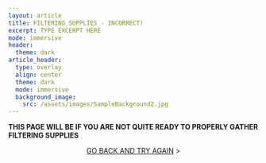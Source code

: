 ```yaml
---
layout: article
title: FILTERING SUPPLIES - INCORRECT!
excerpt: TYPE EXCERPT HERE
mode: immersive
header:
  theme: dark
article_header:
  type: overlay
  align: center
  theme: dark
  mode: immersive
  background_image:
    src: /assets/images/SampleBackground2.jpg
---
```


**THIS PAGE WILL BE IF YOU ARE NOT QUITE READY TO PROPERLY GATHER FILTERING SUPPLIES**


<p align="center">
<a class="button button--outline-primary button--pill" href="Background">GO BACK AND TRY AGAIN</a> ></p>